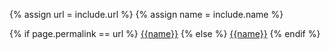 {% assign url = include.url %}
{% assign name = include.name %}

{% if page.permalink == url %}
  <a href="{{ url }}" class="guide active" data-nav-target="item">{{name}}</a>
{% else %}
  <a href="{{ url }}" class="guide" data-nav-target="item">{{name}}</a>
{% endif %}